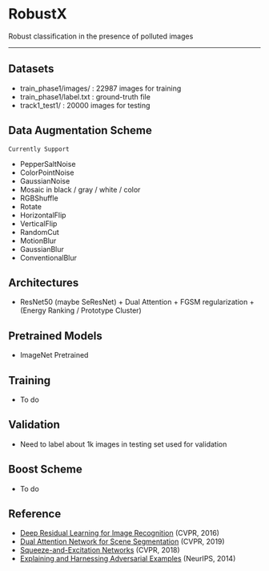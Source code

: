 # RobustX

Robust classification in the presence of polluted images 

---

## Datasets
- train_phase1/images/ : 22987 images for training
- train_phase1/label.txt : ground-truth file
- track1_test1/ : 20000 images for testing

## Data Augmentation Scheme
`Currently Support`
- PepperSaltNoise
- ColorPointNoise
- GaussianNoise
- Mosaic in black / gray / white / color
- RGBShuffle
- Rotate
- HorizontalFlip
- VerticalFlip
- RandomCut
- MotionBlur
- GaussianBlur
- ConventionalBlur

## Architectures
- ResNet50 (maybe SeResNet) + Dual Attention + FGSM regularization + (Energy Ranking / Prototype Cluster)

## Pretrained Models
- ImageNet Pretrained

## Training
- To do

## Validation
- Need to label about 1k images in testing set used for validation

## Boost Scheme
- To do

## Reference
- [Deep Residual Learning for Image Recognition](https://openaccess.thecvf.com/content_cvpr_2016/papers/He_Deep_Residual_Learning_CVPR_2016_paper.pdf) (CVPR, 2016)
- [Dual Attention Network for Scene Segmentation](https://openaccess.thecvf.com/content_CVPR_2019/papers/Fu_Dual_Attention_Network_for_Scene_Segmentation_CVPR_2019_paper.pdf) (CVPR, 2019)
- [Squeeze-and-Excitation Networks](https://arxiv.org/abs/1709.01507) (CVPR, 2018)
- [Explaining and Harnessing Adversarial Examples](https://arxiv.org/abs/1412.6572) (NeurIPS, 2014)

